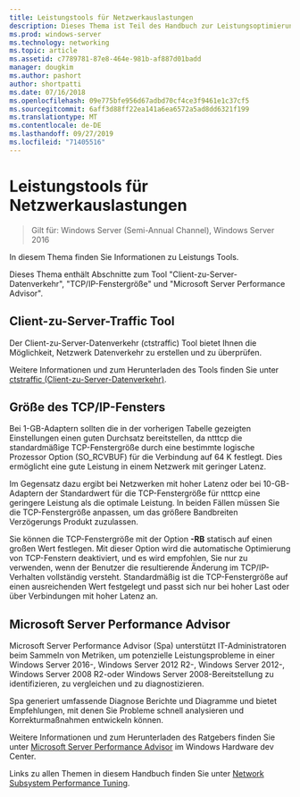 ```yaml
---
title: Leistungstools für Netzwerkauslastungen
description: Dieses Thema ist Teil des Handbuch zur Leistungsoptimierung des Netzwerk Subsystems für Windows Server 2016.
ms.prod: windows-server
ms.technology: networking
ms.topic: article
ms.assetid: c7789781-87e8-464e-981b-af887d01badd
manager: dougkim
ms.author: pashort
author: shortpatti
ms.date: 07/16/2018
ms.openlocfilehash: 09e775bfe956d67adbd70cf4ce3f9461e1c37cf5
ms.sourcegitcommit: 6aff3d88ff22ea141a6ea6572a5ad8dd6321f199
ms.translationtype: MT
ms.contentlocale: de-DE
ms.lasthandoff: 09/27/2019
ms.locfileid: "71405516"
---
```

# <a name="performance-tools-for-network-workloads"></a>Leistungstools für Netzwerkauslastungen

>Gilt für: Windows Server (Semi-Annual Channel), Windows Server 2016

In diesem Thema finden Sie Informationen zu Leistungs Tools.

Dieses Thema enthält Abschnitte zum Tool "Client-zu-Server-Datenverkehr", "TCP/IP-Fenstergröße" und "Microsoft Server Performance Advisor".

##  <a name="bkmk_tuning"></a>Client-zu-Server-Traffic Tool

Der Client-zu-Server-Datenverkehr \(ctstraffic\) Tool bietet Ihnen die Möglichkeit, Netzwerk Datenverkehr zu erstellen und zu überprüfen.

Weitere Informationen und zum Herunterladen des Tools finden Sie unter [ctstraffic (Client-zu-Server-Datenverkehr)](https://github.com/Microsoft/ctsTraffic).
  
##  <a name="bkmk_size"></a>Größe des TCP/IP-Fensters

Bei 1-GB-Adaptern sollten die in der vorherigen Tabelle gezeigten Einstellungen einen guten Durchsatz bereitstellen, da ntttcp die standardmäßige TCP-Fenstergröße durch eine bestimmte logische Prozessor Option \(SO_RCVBUF\) für die Verbindung auf 64 K festlegt. Dies ermöglicht eine gute Leistung in einem Netzwerk mit geringer Latenz.  

Im Gegensatz dazu ergibt bei Netzwerken mit hoher Latenz oder bei 10-GB-Adaptern der Standardwert für die TCP-Fenstergröße für ntttcp eine geringere Leistung als die optimale Leistung. In beiden Fällen müssen Sie die TCP-Fenstergröße anpassen, um das größere Bandbreiten Verzögerungs Produkt zuzulassen.  

Sie können die TCP-Fenstergröße mit der Option **-RB** statisch auf einen großen Wert festlegen. Mit dieser Option wird die automatische Optimierung von TCP-Fenstern deaktiviert, und es wird empfohlen, Sie nur zu verwenden, wenn der Benutzer die resultierende Änderung im TCP/IP-Verhalten vollständig versteht. Standardmäßig ist die TCP-Fenstergröße auf einen ausreichenden Wert festgelegt und passt sich nur bei hoher Last oder über Verbindungen mit hoher Latenz an.  

##  <a name="bkmk_advisor"></a>Microsoft Server Performance Advisor

Microsoft Server Performance Advisor \(Spa\) unterstützt IT-Administratoren beim Sammeln von Metriken, um potenzielle Leistungsprobleme in einer Windows Server 2016-, Windows Server 2012 R2-, Windows Server 2012-, Windows Server 2008 R2-oder Windows Server 2008-Bereitstellung zu identifizieren, zu vergleichen und zu diagnostizieren. 

Spa generiert umfassende Diagnose Berichte und Diagramme und bietet Empfehlungen, mit denen Sie Probleme schnell analysieren und Korrekturmaßnahmen entwickeln können.  
  
 Weitere Informationen und zum Herunterladen des Ratgebers finden Sie unter [Microsoft Server Performance Advisor](https://msdn.microsoft.com/library/windows/hardware/dn481522.aspx) im Windows Hardware dev Center.

Links zu allen Themen in diesem Handbuch finden Sie unter [Network Subsystem Performance Tuning](net-sub-performance-top.md).